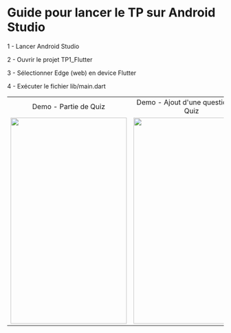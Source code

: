 # Guide pour lancer le TP sur Android Studio

1 - Lancer Android Studio

2 - Ouvrir le projet TP1_Flutter

3 - Sélectionner Edge (web) en device Flutter

4 - Exécuter le fichier lib/main.dart

 <table>
  <tr>
    <td align="center">Demo - Partie de Quiz</td>
    <td align="center">Demo - Ajout d'une question à un Quiz</td>
  </tr>
  <tr>
    <td><img src="./tp&.gif?raw=true" width=270 height=480></td>
    <td><img src="./tp3_1.gif.gif?raw=true" width=270 height=480></td>
    <td><img src="./tp3_2.gif?raw=true" width=270 height=480></td>
    <td><img src="./tp3_3.gif.gif?raw=true" width=270 height=480></td>
  </tr>
 </table>
